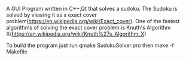 A GUI Program written in C++,Qt that solves a sudoku.
The Sudoku is solved by viewing it as a exact cover problem(https://en.wikipedia.org/wiki/Exact_cover).
One of the fastest algorithms of solving the exact cover problem is Knuth's Algorithm X(https://en.wikipedia.org/wiki/Knuth%27s_Algorithm_X)

To build the program just run qmake SudokuSolver.pro then make -f Makefile
